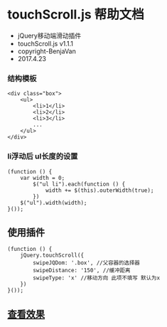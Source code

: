 # touchScroll.js 帮助文档

- jQuery移动端滑动插件
- touchScroll.js v1.1.1
- copyright-BenjaVan
- 2017.4.23


### 结构模板
	<div class="box">
		<ul>
			<li>1</li>
			<li>2</li>
			<li>3</li>
			...
		</ul>
	</div>


### li浮动后 ul长度的设置
	(function () {
		var width = 0;
			$("ul li").each(function () {
				width += $(this).outerWidth(true);
			})
		$("ul").width(width);
	}());


## 使用插件
	(function () {
		jQuery.touchScroll({
			swipeJQDom: '.box', //父容器的选择器
			swipeDistance: '150', //缓冲距离
			swipeType: 'x' //移动方向 此项不填写 默认为x
		})
	}());
## [查看效果](https://heroor.github.io/touchScroll/)
